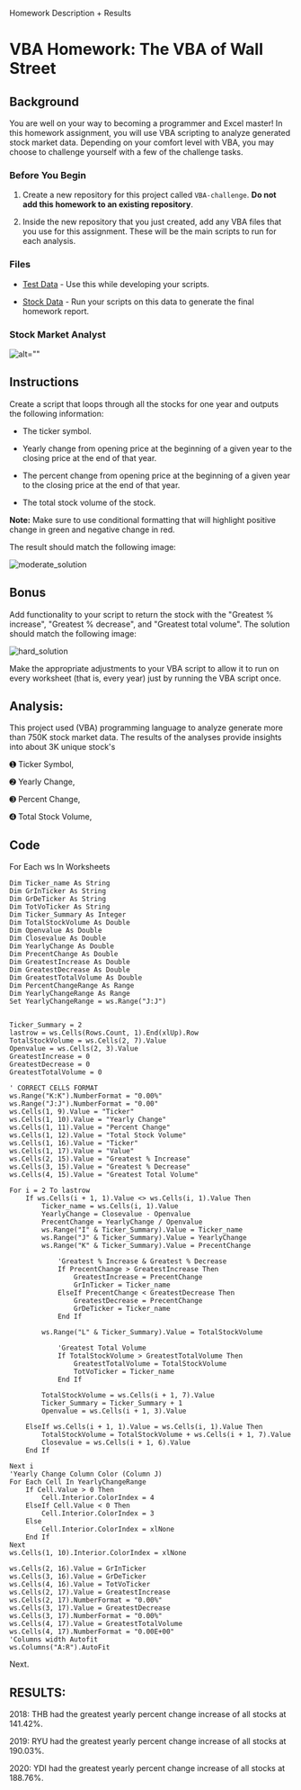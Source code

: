 
Homework Description + Results

# VBA Homework: The VBA of Wall Street

## Background

You are well on your way to becoming a programmer and Excel master! In this homework assignment, you will use VBA scripting to analyze generated stock market data. Depending on your comfort level with VBA, you may choose to challenge yourself with a few of the challenge tasks.

### Before You Begin

1. Create a new repository for this project called `VBA-challenge`. **Do not add this homework to an existing repository**.

2. Inside the new repository that you just created, add any VBA files that you use for this assignment. These will be the main scripts to run for each analysis.

### Files

* [Test Data](Resources/alphabetical_testing.xlsx) - Use this while developing your scripts.

* [Stock Data](Resources/Multiple_year_stock_data.xlsx) - Run your scripts on this data to generate the final homework report.

### Stock Market Analyst

![alt=""](Images/stockmarket.jpg)

## Instructions

Create a script that loops through all the stocks for one year and outputs the following information:

  * The ticker symbol.

  * Yearly change from opening price at the beginning of a given year to the closing price at the end of that year.

  * The percent change from opening price at the beginning of a given year to the closing price at the end of that year.

  * The total stock volume of the stock.

**Note:** Make sure to use conditional formatting that will highlight positive change in green and negative change in red.

The result should match the following image:

![moderate_solution](Images/moderate_solution.png)

## Bonus

Add functionality to your script to return the stock with the "Greatest % increase", "Greatest % decrease", and "Greatest total volume". The solution should match the following image:

![hard_solution](Images/hard_solution.png)

Make the appropriate adjustments to your VBA script to allow it to run on every worksheet (that is, every year) just by running the VBA script once.



## Analysis:


This project used (VBA) programming language to analyze generate more than 750K stock market data.
The results of the analyses provide insights into about 3K unique stock's   

➊ Ticker Symbol,   

➋ Yearly Change,  

➌ Percent Change,  

➍ Total Stock Volume, 

## Code

For Each ws In Worksheets
    
    Dim Ticker_name As String
    Dim GrInTicker As String
    Dim GrDeTicker As String
    Dim TotVoTicker As String
    Dim Ticker_Summary As Integer
    Dim TotalStockVolume As Double
    Dim Openvalue As Double
    Dim Closevalue As Double
    Dim YearlyChange As Double
    Dim PrecentChange As Double
    Dim GreatestIncrease As Double
    Dim GreatestDecrease As Double
    Dim GreatestTotalVolume As Double
    Dim PercentChangeRange As Range
    Dim YearlyChangeRange As Range
    Set YearlyChangeRange = ws.Range("J:J")
    

    Ticker_Summary = 2
    lastrow = ws.Cells(Rows.Count, 1).End(xlUp).Row
    TotalStockVolume = ws.Cells(2, 7).Value
    Openvalue = ws.Cells(2, 3).Value
    GreatestIncrease = 0
    GreatestDecrease = 0
    GreatestTotalVolume = 0

    ' CORRECT CELLS FORMAT
    ws.Range("K:K").NumberFormat = "0.00%"
    ws.Range("J:J").NumberFormat = "0.00"
    ws.Cells(1, 9).Value = "Ticker"
    ws.Cells(1, 10).Value = "Yearly Change"
    ws.Cells(1, 11).Value = "Percent Change"
    ws.Cells(1, 12).Value = "Total Stock Volume"
    ws.Cells(1, 16).Value = "Ticker"
    ws.Cells(1, 17).Value = "Value"
    ws.Cells(2, 15).Value = "Greatest % Increase"
    ws.Cells(3, 15).Value = "Greatest % Decrease"
    ws.Cells(4, 15).Value = "Greatest Total Volume"

    For i = 2 To lastrow
        If ws.Cells(i + 1, 1).Value <> ws.Cells(i, 1).Value Then
            Ticker_name = ws.Cells(i, 1).Value
            YearlyChange = Closevalue - Openvalue
            PrecentChange = YearlyChange / Openvalue
            ws.Range("I" & Ticker_Summary).Value = Ticker_name
            ws.Range("J" & Ticker_Summary).Value = YearlyChange
            ws.Range("K" & Ticker_Summary).Value = PrecentChange

                'Greatest % Increase & Greatest % Decrease
                If PrecentChange > GreatestIncrease Then
                    GreatestIncrease = PrecentChange
                    GrInTicker = Ticker_name
                ElseIf PrecentChange < GreatestDecrease Then
                    GreatestDecrease = PrecentChange
                    GrDeTicker = Ticker_name
                End If
                
            ws.Range("L" & Ticker_Summary).Value = TotalStockVolume

                'Greatest Total Volume
                If TotalStockVolume > GreatestTotalVolume Then
                    GreatestTotalVolume = TotalStockVolume
                    TotVoTicker = Ticker_name
                End If
            
            TotalStockVolume = ws.Cells(i + 1, 7).Value
            Ticker_Summary = Ticker_Summary + 1
            Openvalue = ws.Cells(i + 1, 3).Value

        ElseIf ws.Cells(i + 1, 1).Value = ws.Cells(i, 1).Value Then
            TotalStockVolume = TotalStockVolume + ws.Cells(i + 1, 7).Value
            Closevalue = ws.Cells(i + 1, 6).Value
        End If

    Next i
    'Yearly Change Column Color (Column J)
    For Each Cell In YearlyChangeRange
        If Cell.Value > 0 Then
            Cell.Interior.ColorIndex = 4
        ElseIf Cell.Value < 0 Then
            Cell.Interior.ColorIndex = 3
        Else
            Cell.Interior.ColorIndex = xlNone
        End If
    Next
    ws.Cells(1, 10).Interior.ColorIndex = xlNone

    ws.Cells(2, 16).Value = GrInTicker
    ws.Cells(3, 16).Value = GrDeTicker
    ws.Cells(4, 16).Value = TotVoTicker
    ws.Cells(2, 17).Value = GreatestIncrease
    ws.Cells(2, 17).NumberFormat = "0.00%"
    ws.Cells(3, 17).Value = GreatestDecrease
    ws.Cells(3, 17).NumberFormat = "0.00%"
    ws.Cells(4, 17).Value = GreatestTotalVolume
    ws.Cells(4, 17).NumberFormat = "0.00E+00"
    'Columns width Autofit
    ws.Columns("A:R").AutoFit
Next. 
  
  
## RESULTS:  

2018: THB had the greatest yearly percent change increase of all stocks at 141.42%.  

2019: RYU had the greatest yearly percent change increase of all stocks at 190.03%.  

2020: YDI had the greatest yearly percent change increase of all stocks at 188.76%.  



